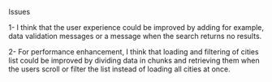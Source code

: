 Issues

1- I think that the user experience could be improved by adding for example, data validation messages
or a message when the search returns no results.

2- For performance enhancement, I think that loading and filtering of cities list could be improved by
dividing data in chunks and retrieving them when the users scroll or filter the list instead of
loading all cities at once.


